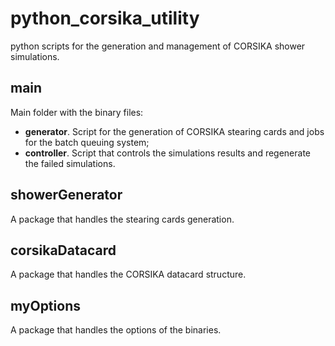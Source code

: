 # python_corsika_utility
python scripts for the generation and management of CORSIKA shower simulations.

## main
Main folder with the binary files:

- **generator**. Script for the generation of CORSIKA stearing cards and jobs for the batch queuing system;
- **controller**. Script that controls the simulations results and regenerate the failed simulations.

## showerGenerator
A package that handles the stearing cards generation.

## corsikaDatacard
A package that handles the CORSIKA datacard structure.

## myOptions
A package that handles the options of the binaries.
